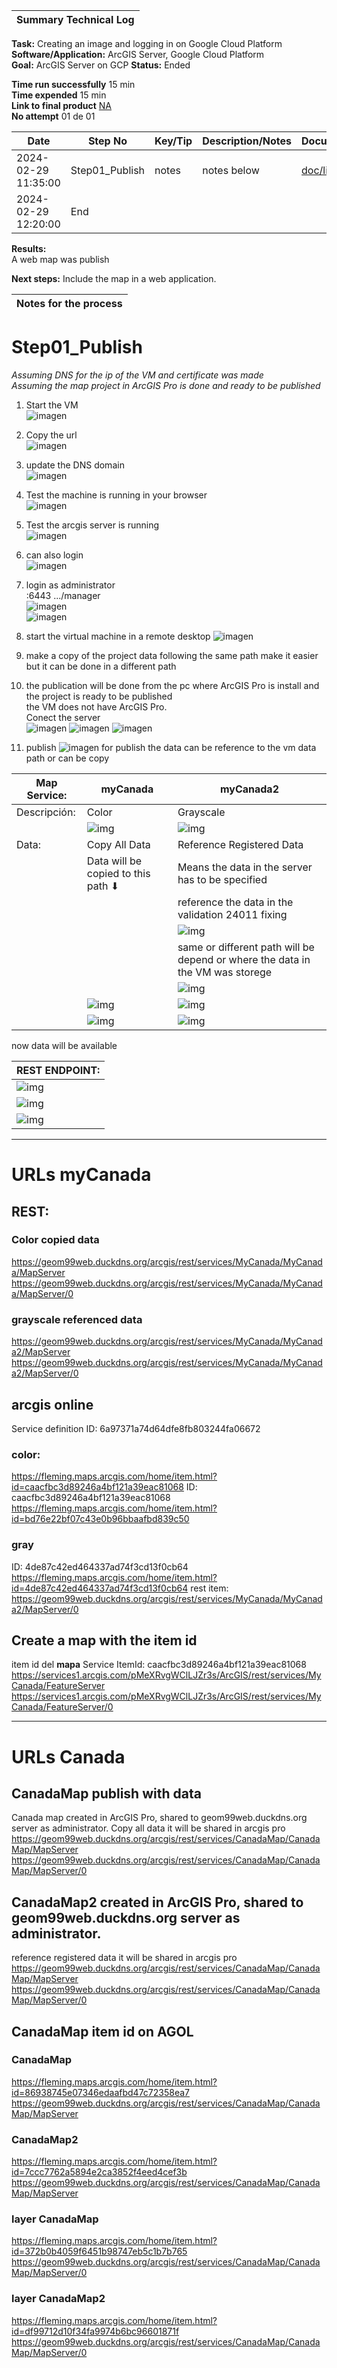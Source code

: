 | **Summary Technical Log**                                 |
|-----------------------------------------------------------|

**Task:** Creating an image and logging in on Google Cloud Platform  
**Software/Application:** ArcGIS Server, Google Cloud Platform  
**Goal:** ArcGIS Server on GCP
**Status:** Ended
  
**Time run successfully** 15 min  
**Time expended**         15 min  
**Link to final product** [NA](http://www.com)  
**No attempt** 01 de 01  
  
  
| **Date**              | **Step No**                                   | **Key/Tip** | **Description/Notes** | **Documentation** |
|-----------------------|-----------------------------------------------|-------------|-----------------------|-------------------|
| 2024-02-29 11:35:00   | Step01_Publish                                | notes       | notes below           | [doc/link](https://www.youtube.com/watch?v=dyFeyBX9jIY)          |
| 2024-02-29 12:20:00   | End                                           |

**Results:**  
A web map was publish

**Next steps:**
Include the map in a web application.

| **Notes for the process**                                |
|-----------------------------------------------------------|

# Step01_Publish
*Assuming DNS for the ip of the VM and certificate was made*  
*Assuming the map project in ArcGIS Pro is done and ready to be published*
1. Start the VM  
![imagen](../a00templates/img/img37.png)
2. Copy the url  
![imagen](../a00templates/img/img38.png)
3. update the DNS domain  
![imagen](../a00templates/img/img39.png)
4. Test the machine is running in your browser  
![imagen](../a00templates/img/img41.png)
5. Test the arcgis server is running  
![imagen](../a00templates/img/img42.png)
6. can also login  
![imagen](../a00templates/img/img43.png)
7. login as administrator  
   :6443 .../manager  
![imagen](../a00templates/img/img44.png)  
![imagen](../a00templates/img/img45.png)
8. start the virtual machine in a remote desktop
![imagen](../a00templates/img/img40.png)
9. make a copy of the project data following the same path make it easier but it can be done in a different path

10. the publication will be done from the pc where ArcGIS Pro is install and the project is ready to be published    
    the VM does not have ArcGIS Pro.  
    Conect the server  
    ![imagen](../a00templates/img/img48.png)
    ![imagen](../a00templates/img/img49.png)
    ![imagen](../a00templates/img/img50.png)
12. publish
    ![imagen](../a00templates/img/img47.png)
for publish the data can be reference to the vm data path or can be copy  
  
| Map Service:    | myCanada                             | myCanada2                               |
| --------------- | ------------------------------------ | --------------------------------------- |
| Descripción:    | Color                                | Grayscale                               |
|                 | ![img](../a00templates/img/img51.png)| ![img](../a00templates/img/img52.png)   |
| Data:           | Copy All Data                        | Reference Registered Data               |
|                 | Data will be copied to this path ⬇   | Means the data in the server has to be specified |
|                 |                                      | reference the data in the validation 24011 fixing |
|                 |                                      | ![img](../a00templates/img/img53.png)   |  
|                 |                                      | same or different path will be depend or where the data in the VM was storege |  
|                 |                                      | ![img](../a00templates/img/img54.png)   |   
|                 | ![img](../a00templates/img/img55.png)| ![img](../a00templates/img/img56.png)   |
|                 | ![img](../a00templates/img/img58.png)| ![img](../a00templates/img/img59.png)   |

now data will be available  

| REST ENDPOINT:  | 
| --------------- | 
| ![img](../a00templates/img/img57.png)    |  
| ![img](../a00templates/img/img60.png)    |  
| ![img](../a00templates/img/img61.png)    |  


--------------------------------------------------------------------------------------------------------------
# URLs myCanada
## REST:
### Color copied data
https://geom99web.duckdns.org/arcgis/rest/services/MyCanada/MyCanada/MapServer
https://geom99web.duckdns.org/arcgis/rest/services/MyCanada/MyCanada/MapServer/0
### grayscale referenced data
https://geom99web.duckdns.org/arcgis/rest/services/MyCanada/MyCanada2/MapServer
https://geom99web.duckdns.org/arcgis/rest/services/MyCanada/MyCanada2/MapServer/0

## arcgis online
Service definition
ID: 6a97371a74d64dfe8fb803244fa06672

### color:
https://fleming.maps.arcgis.com/home/item.html?id=caacfbc3d89246a4bf121a39eac81068
ID: caacfbc3d89246a4bf121a39eac81068
https://fleming.maps.arcgis.com/home/item.html?id=bd76e22bf07c43e0b96bbaafbd839c50

### gray
ID: 4de87c42ed464337ad74f3cd13f0cb64
https://fleming.maps.arcgis.com/home/item.html?id=4de87c42ed464337ad74f3cd13f0cb64
rest item: https://geom99web.duckdns.org/arcgis/rest/services/MyCanada/MyCanada2/MapServer/0

## Create a map with the item id
item id del **mapa**
Service ItemId: caacfbc3d89246a4bf121a39eac81068
https://services1.arcgis.com/pMeXRvgWClLJZr3s/ArcGIS/rest/services/MyCanada/FeatureServer
https://services1.arcgis.com/pMeXRvgWClLJZr3s/ArcGIS/rest/services/MyCanada/FeatureServer/0

*************************************************
# URLs Canada

## CanadaMap publish with data
Canada map created in ArcGIS Pro, shared to geom99web.duckdns.org server as administrator.
Copy all data
it will be shared in arcgis pro
https://geom99web.duckdns.org/arcgis/rest/services/CanadaMap/CanadaMap/MapServer
https://geom99web.duckdns.org/arcgis/rest/services/CanadaMap/CanadaMap/MapServer/0

## CanadaMap2 created in ArcGIS Pro, shared to geom99web.duckdns.org server as administrator.
reference registered data
it will be shared in arcgis pro
https://geom99web.duckdns.org/arcgis/rest/services/CanadaMap/CanadaMap/MapServer
https://geom99web.duckdns.org/arcgis/rest/services/CanadaMap/CanadaMap/MapServer/0

## CanadaMap item id on AGOL
### CanadaMap
https://fleming.maps.arcgis.com/home/item.html?id=86938745e07346edaafbd47c72358ea7
https://geom99web.duckdns.org/arcgis/rest/services/CanadaMap/CanadaMap/MapServer

### CanadaMap2 
https://fleming.maps.arcgis.com/home/item.html?id=7ccc7762a5894e2ca3852f4eed4cef3b
https://geom99web.duckdns.org/arcgis/rest/services/CanadaMap/CanadaMap/MapServer

### layer CanadaMap
https://fleming.maps.arcgis.com/home/item.html?id=372b0b4059f6451b98747eb5c1b7b765
https://geom99web.duckdns.org/arcgis/rest/services/CanadaMap/CanadaMap/MapServer/0

### layer CanadaMap2
https://fleming.maps.arcgis.com/home/item.html?id=df99712d10f34fa9974b6bc96601871f
https://geom99web.duckdns.org/arcgis/rest/services/CanadaMap/CanadaMap/MapServer/0

